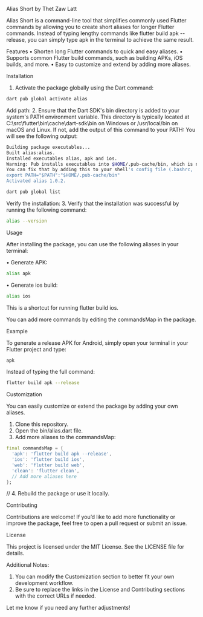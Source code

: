 Alias Short by Thet Zaw Latt

Alias Short is a command-line tool that simplifies commonly used Flutter commands by allowing you to create short aliases for longer Flutter commands. Instead of typing lengthy commands like flutter build apk --release, you can simply type apk in the terminal to achieve the same result.

Features
•	Shorten long Flutter commands to quick and easy aliases.
•	Supports common Flutter build commands, such as building APKs, iOS builds, and more.
•	Easy to customize and extend by adding more aliases.

Installation
1.	Activate the package globally using the Dart command:

```bash
dart pub global activate alias
```

Add path:
2.	Ensure that the Dart SDK's bin directory is added to your system's PATH environment variable. This directory is typically located at C:\src\flutter\bin\cache\dart-sdk\bin on Windows or /usr/local/bin on macOS and Linux.
If not, add the output of this command to your PATH:
You will see the following output:

```bash
Building package executables...
Built alias:alias.
Installed executables alias, apk and ios.
Warning: Pub installs executables into $HOME/.pub-cache/bin, which is not on your path.
You can fix that by adding this to your shell's config file (.bashrc, .bash_profile, etc.)
export PATH="$PATH":"$HOME/.pub-cache/bin"
Activated alias 1.0.2.
```    
```bash
dart pub global list
```
Verify the installation:
3.	Verify that the installation was successful by running the following command:

```bash
alias --version
```

Usage

After installing the package, you can use the following aliases in your terminal:

•	Generate APK:
```bash
alias apk
```
•	Generate ios build:
```bash
alias ios
```

This is a shortcut for running flutter build ios.

You can add more commands by editing the commandsMap in the package.

Example

To generate a release APK for Android, simply open your terminal in your Flutter project and type:

```bash
apk
```
Instead of typing the full command:

```bash
flutter build apk --release
```

Customization

You can easily customize or extend the package by adding your own aliases.
1.	Clone this repository.
2.	Open the bin/alias.dart file.
3.	Add more aliases to the commandsMap:

```dart
final commandsMap = {
  'apk': 'flutter build apk --release',
  'ios': 'flutter build ios',
  'web': 'flutter build web',
  'clean': 'flutter clean',
  // Add more aliases here
};
```
//
4.	Rebuild the package or use it locally.

Contributing

Contributions are welcome! If you’d like to add more functionality or improve the package, feel free to open a pull request or submit an issue.

License

This project is licensed under the MIT License. See the LICENSE file for details.

Additional Notes:
1.	You can modify the Customization section to better fit your own development workflow.
2.	Be sure to replace the links in the License and Contributing sections with the correct URLs if needed.

Let me know if you need any further adjustments!



